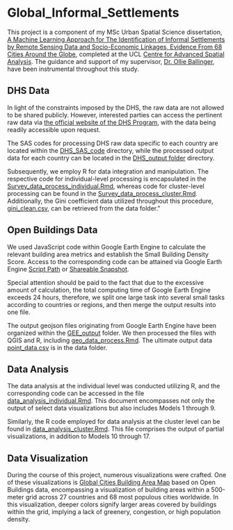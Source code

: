 # Global_Informal_Settlements

This project is a component of my MSc Urban Spatial Science dissertation, [A Machine Learning Approach for The Identification of Informal Settlements by Remote Sensing Data and Socio-Economic Linkages, Evidence From 68 Cities Around the Globe](Dissertation.pdf), completed at the UCL [Centre for Advanced Spatial Analysis](https://www.ucl.ac.uk/bartlett/casa/). The guidance and support of my supervisor, [Dr. Ollie Ballinger](https://oballinger.github.io), have been instrumental throughout this study.

## DHS Data

In light of the constraints imposed by the DHS, the raw data are not allowed to be shared publicly. However, interested parties can access the pertinent raw data via [the official website of the DHS Program](https://dhsprogram.com/data/available-datasets.cfm), with the data being readily accessible upon request.

The SAS codes for processing DHS raw data specific to each country are located within the [DHS_SAS_code](DHS_SAS_code) directory, while the processed output data for each country can be located in the [DHS_output folder](Global_Informal_Settlements/DHS_output) directory.

Subsequently, we employ R for data integration and manipulation. The respective code for individual-level processing is encapsulated in the [Survey_data_process_individual.Rmd](Survey_data_process_individual.Rmd), whereas code for cluster-level processing can be found in the [Survey_data_process_cluster.Rmd](Survey_data_process_cluster.Rmd). Additionally, the Gini coefficient data utilized throughout this procedure, [gini_clean.csv](data/gini_clean.csv), can be retrieved from the data folder."

## Open Buildings Data

We used JavaScript code within Google Earth Engine to calculate the relevant building area metrics and establish the Small Building Density Score. Access to the corresponding code can be attained via Google Earth Engine [Script Path](https://code.earthengine.google.com/?scriptPath=users%2FDanteChen0825%2FGlobal_Informal_Settlements%3AData_Processing) or
[Shareable Snapshot](https://code.earthengine.google.com/d27b6083956925d1113667b9f3358a30).

Special attention should be paid to the fact that due to the excessive amount of calculation, the total computing time of Google Earth Engine exceeds 24 hours, therefore, we split one large task into several small tasks according to countries or regions, and then merge the output results into one file. 

The output geojson files originating from Google Earth Engine have been organized within the [GEE_output](GEE_output) folder. We then processed the files with QGIS and R, including [geo_data_process.Rmd](geo_data_process.Rmd). The ultimate output data [point_data.csv](data/point_data.csv) is in the data folder.

## Data Analysis

The data analysis at the individual level was conducted utilizing R, and the corresponding code can be accessed in the file [data_analysis_individual.Rmd](data_analysis_individual.Rmd). This document encompasses not only the output of select data visualizations but also includes Models 1 through 9.

Similarly, the R code employed for data analysis at the cluster level can be found in [data_analysis_cluster.Rmd](data_analysis_cluster.Rmd). This file comprises the output of partial visualizations, in addition to Models 10 through 17.

## Data Visualization

During the course of this project, numerous visualizations were crafted. One of these visualizations is [Global Cities Building Area Map](https://dantechen0825.github.io/Global_Building_Area_Layer/) based on Open Buildings data, encompassing a visualization of building areas within a 500-meter grid across 27 countries and 68 most populous cities worldwide. In this visualization, deeper colors signify larger areas covered by buildings within the grid, implying a lack of greenery, congestion, or high population density.
